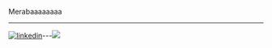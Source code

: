 Merabaaaaaaaa





























-------------------------------------------------------------------------------------------------------------------------------------------------------------------------
[![linkedin](https://img.shields.io/badge/Linkedin-000000?style=for-the-badge&logo=Linkedin&logoColor=MediumSpringGreen)](https://www.linkedin.com/in/tahafurkanyazar/)---[![](https://visitcount.itsvg.in/api?id=taaaaahaaaaa&label=Profile%20Views&color=9&icon=2&pretty=false)](https://visitcount.itsvg.in)
